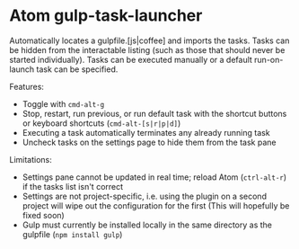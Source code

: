 # Atom gulp-task-launcher

Automatically locates a gulpfile.[js|coffee] and imports the tasks. Tasks can be hidden from the interactable listing (such as those that should never be started individually). Tasks can be executed manually or a default run-on-launch task can be specified.

Features:
 - Toggle with `cmd-alt-g`
 - Stop, restart, run previous, or run default task with the shortcut buttons or keyboard shortcuts (`cmd-alt-[s|r|p|d]`)
 - Executing a task automatically terminates any already running task
 - Uncheck tasks on the settings page to hide them from the task pane


Limitations:
 - Settings pane cannot be updated in real time; reload Atom (`ctrl-alt-r`) if the tasks list isn't correct
 - Settings are not project-specific, i.e. using the plugin on a second project will wipe out the configuration for the first (This will hopefully be fixed soon)
 - Gulp must currently be installed locally in the same directory as the gulpfile (`npm install gulp`)
